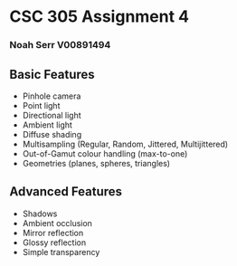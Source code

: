 # CSC 305 Assignment 4
### Noah Serr V00891494

## Basic Features
- Pinhole camera
- Point light
- Directional light
- Ambient light
- Diffuse shading
- Multisampling (Regular, Random, Jittered, Multijittered)
- Out-of-Gamut colour handling (max-to-one)
- Geometries (planes, spheres, triangles)

## Advanced Features
- Shadows
- Ambient occlusion
- Mirror reflection
- Glossy reflection
- Simple transparency